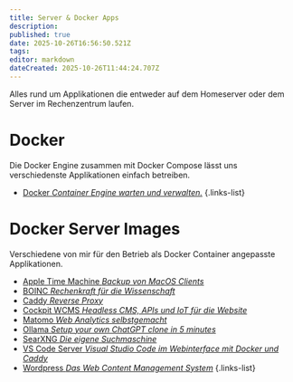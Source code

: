 ```yaml
---
title: Server & Docker Apps
description: 
published: true
date: 2025-10-26T16:56:50.521Z
tags: 
editor: markdown
dateCreated: 2025-10-26T11:44:24.707Z
---
```


Alles rund um Applikationen die entweder auf dem Homeserver oder dem Server im Rechenzentrum laufen.

# Docker

Die Docker Engine zusammen mit Docker Compose lässt uns verschiedenste Applikationen einfach betreiben.

- [Docker *Container Engine warten und verwalten.*](/Apps-Server/docker)
{.links-list}

# Docker Server Images

Verschiedene von mir für den Betrieb als Docker Container angepasste Applikationen.

- [Apple Time Machine *Backup von MacOS Clients*](/Apps-Server/docker-time-machine)
- [BOINC *Rechenkraft für die Wissenschaft*](/Apps-Server/boinc)
- [Caddy *Reverse Proxy*](/Apps-Server/caddy-docker)
- [Cockpit WCMS *Headless CMS, APIs und IoT für die Website*](/Apps-Server/cockpitcms)
- [Matomo *Web Analytics selbstgemacht*](/Apps-Server/matomo)
- [Ollama *Setup your own ChatGPT clone in 5 minutes*](/Apps-Server/chatgpt-clone)
- [SearXNG *Die eigene Suchmaschine*](/Apps-Server/SearXNG)
- [VS Code Server *Visual Studio Code im Webinterface mit Docker und Caddy*](/Apps-Server/vscode-web)
- [Wordpress *Das Web Content Management System*](/Apps-Server/wordpress-caches)
{.links-list}
